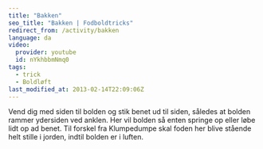 ```yaml
---
title: "Bakken"
seo_title: "Bakken | Fodboldtricks"
redirect_from: /activity/bakken
language: da
video:
  provider: youtube
  id: nYkhbbmNmq0
tags:
  - trick
  - Boldløft
last_modified_at: 2013-02-14T22:09:06Z
---
```


Vend dig med siden til bolden og stik benet ud til siden, således at bolden rammer ydersiden ved anklen. Her vil bolden så enten springe op eller løbe lidt op ad benet. Til forskel fra Klumpedumpe skal foden her blive stående helt stille i jorden, indtil bolden er i luften.

